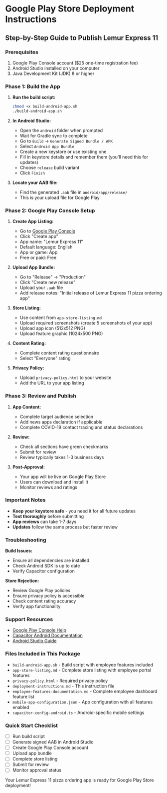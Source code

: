 # Google Play Store Deployment Instructions

## Step-by-Step Guide to Publish Lemur Express 11

### Prerequisites
1. Google Play Console account ($25 one-time registration fee)
2. Android Studio installed on your computer
3. Java Development Kit (JDK) 8 or higher

### Phase 1: Build the App

1. **Run the build script:**
   ```bash
   chmod +x build-android-app.sh
   ./build-android-app.sh
   ```

2. **In Android Studio:**
   - Open the `android` folder when prompted
   - Wait for Gradle sync to complete
   - Go to `Build` → `Generate Signed Bundle / APK`
   - Select `Android App Bundle`
   - Create a new keystore or use existing one
   - Fill in keystore details and remember them (you'll need this for updates)
   - Choose `release` build variant
   - Click `Finish`

3. **Locate your AAB file:**
   - Find the generated `.aab` file in `android/app/release/`
   - This is your upload file for Google Play

### Phase 2: Google Play Console Setup

1. **Create App Listing:**
   - Go to [Google Play Console](https://play.google.com/console)
   - Click "Create app"
   - App name: "Lemur Express 11"
   - Default language: English
   - App or game: App
   - Free or paid: Free

2. **Upload App Bundle:**
   - Go to "Release" → "Production"
   - Click "Create new release"
   - Upload your `.aab` file
   - Add release notes: "Initial release of Lemur Express 11 pizza ordering app"

3. **Store Listing:**
   - Use content from `app-store-listing.md`
   - Upload required screenshots (create 5 screenshots of your app)
   - Upload app icon (512x512 PNG)
   - Upload feature graphic (1024x500 PNG)

4. **Content Rating:**
   - Complete content rating questionnaire
   - Select "Everyone" rating

5. **Privacy Policy:**
   - Upload `privacy-policy.html` to your website
   - Add the URL to your app listing

### Phase 3: Review and Publish

1. **App Content:**
   - Complete target audience selection
   - Add news apps declaration if applicable
   - Complete COVID-19 contact tracing and status declarations

2. **Review:**
   - Check all sections have green checkmarks
   - Submit for review
   - Review typically takes 1-3 business days

3. **Post-Approval:**
   - Your app will be live on Google Play Store
   - Users can download and install it
   - Monitor reviews and ratings

### Important Notes

- **Keep your keystore safe** - you need it for all future updates
- **Test thoroughly** before submitting
- **App reviews** can take 1-7 days
- **Updates** follow the same process but faster review

### Troubleshooting

**Build Issues:**
- Ensure all dependencies are installed
- Check Android SDK is up to date
- Verify Capacitor configuration

**Store Rejection:**
- Review Google Play policies
- Ensure privacy policy is accessible
- Check content rating accuracy
- Verify app functionality

### Support Resources

- [Google Play Console Help](https://support.google.com/googleplay/android-developer/)
- [Capacitor Android Documentation](https://capacitorjs.com/docs/android)
- [Android Studio Guide](https://developer.android.com/studio/publish/app-bundle)

### Files Included in This Package

- `build-android-app.sh` - Build script with employee features included
- `app-store-listing.md` - Complete store listing with employee portal features
- `privacy-policy.html` - Required privacy policy
- `deployment-instructions.md` - This instruction file
- `employee-features-documentation.md` - Complete employee dashboard feature list
- `mobile-app-configuration.json` - App configuration with all features enabled
- `capacitor-config-android.ts` - Android-specific mobile settings

### Quick Start Checklist

- [ ] Run build script
- [ ] Generate signed AAB in Android Studio
- [ ] Create Google Play Console account
- [ ] Upload app bundle
- [ ] Complete store listing
- [ ] Submit for review
- [ ] Monitor approval status

Your Lemur Express 11 pizza ordering app is ready for Google Play Store deployment!
